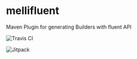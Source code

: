 # mellifluent
Maven Plugin for generating Builders with fluent API

![Travis CI](https://api.travis-ci.com/Treehopper/mellifluent-core.svg?branch=develop "Build Status")

![Jitpack](https://jitpack.io/v/Treehopper/mellifluent-core.svg "Jitpack Status")
